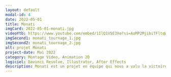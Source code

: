 ```yaml
---
layout: default
modal-id: 4
date: 2022-05-01
title: Monati
imgCard: 2022-05-01-monati.jpg
videoYtb: https://www.youtube.com/embed/1IlQ1V5E3Xo?si=AoMP2MjibiTFltqW
imgSecond1: monati_tournage_1.jpg
imgSecond2: monati_tournage_2.jpg
alt: projet Monati
project-date: Mai 2022
category: Montage Video, Animation 2D
logiciel: Davinci Resolve, Illustrator, After Effects
description: Monati est un projet en équipe qui nous a valu la victoire du concours d'essais audio-visuel. Dans ce projet j'ai surtout joué un rôle derrière la caméra et dans la réalisation de certaines animations présente dans le projet.
---
```

